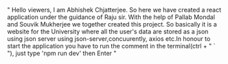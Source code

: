 " Hello viewers, I am Abhishek Chjatterjee. So here we have created a react application under the guidance of Raju sir. With the help of Pallab Mondal and Souvik Mukherjee we together created this project. So basically it is a website for the University where all the user's data are stored as a json using json server using json-server,concuurently, axios etc.In honour to start the application you have to run the comment in the
terminal(ctrl + " ` "), just type 'npm run dev' then Enter "